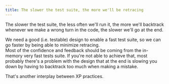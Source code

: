 ```yaml
---
title: The slower the test suite, the more we'll be retracing
---
```

The slower the test suite, the less often we'll run it, the more we'll backtrack whenever we make a wrong turn in the code, the slower we'll go at the end.

We need a good (i.e. testable) design to enable a fast test suite, so we can go faster by being able to minimize retracing.  
Most of the confidence and feedback should be coming from the in-memory very fast tests suite. If you're not able to achieve that, most probably there's a problem with the design that at the end is slowing you down by having to backtrack too much when making a mistake.

That's another interplay between XP practices.
